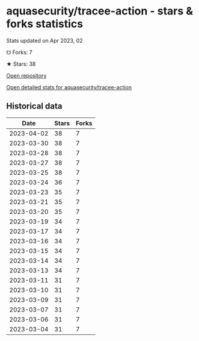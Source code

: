 # aquasecurity/tracee-action - stars & forks statistics

Stats updated on Apr 2023, 02

☋ Forks: 7

★ Stars: 38

[Open repository](https://github.com/aquasecurity/tracee-action)

[Open detailed stats for aquasecurity/tracee-action](https://reviewgithub.com/rep/aquasecurity/tracee-action)

## Historical data
| Date | Stars | Forks |
|------|-------|-------|
| 2023-04-02 | 38 | 7 | 
| 2023-03-30 | 38 | 7 | 
| 2023-03-28 | 38 | 7 | 
| 2023-03-27 | 38 | 7 | 
| 2023-03-25 | 38 | 7 | 
| 2023-03-24 | 36 | 7 | 
| 2023-03-23 | 35 | 7 | 
| 2023-03-21 | 35 | 7 | 
| 2023-03-20 | 35 | 7 | 
| 2023-03-19 | 34 | 7 | 
| 2023-03-17 | 34 | 7 | 
| 2023-03-16 | 34 | 7 | 
| 2023-03-15 | 34 | 7 | 
| 2023-03-14 | 34 | 7 | 
| 2023-03-13 | 34 | 7 | 
| 2023-03-11 | 31 | 7 | 
| 2023-03-10 | 31 | 7 | 
| 2023-03-09 | 31 | 7 | 
| 2023-03-07 | 31 | 7 | 
| 2023-03-06 | 31 | 7 | 
| 2023-03-04 | 31 | 7 | 

